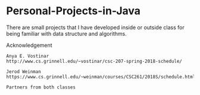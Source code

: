 # Personal-Projects-in-Java
There are small projects that I have developed inside or outside class for being familiar with data structure and algorithms. 

Acknowledgement

    Anya E. Vostinar
    http://www.cs.grinnell.edu/~vostinar/csc-207-spring-2018-schedule/
    
    Jerod Weinman
    https://www.cs.grinnell.edu/~weinman/courses/CSC261/2018S/schedule.html

    Partners from both classes

  
